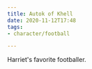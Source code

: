 ```yaml
---
title: Autok of Khell
date: 2020-11-12T17:48
tags:
- character/football

---
```


Harriet's favorite footballer.
